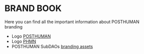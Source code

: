 # BRAND BOOK

Here you can find all the important information about POSTHUMAN branding

- Logo [POSTHUMAN](https://github.com/Validator-POSTHUMAN/brand-book/blob/main/POSTHUMAN%20LOGO%20Vector%201024.png)
- Logo [PHMN](https://github.com/Validator-POSTHUMAN/brand-book/blob/main/PHMN_1024.png)
- POSTHUMAN SubDAOs [branding assets](https://github.com/Validator-POSTHUMAN/SubDAOs) 
